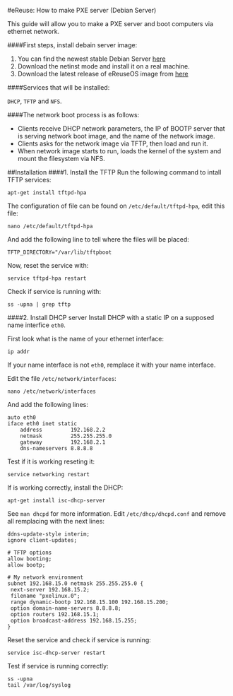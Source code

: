 #eReuse: How to make PXE server (Debian Server)

This guide will allow you to make a PXE server and boot computers via ethernet network.

####First steps, install debain server image:
1. You can find the newest stable Debian Server [here](http://debian.xfree.com.ar/debian-cd/current/amd64/iso-cd/)
2. Download the netinst mode and install it on a real machine.
3. Download the latest release of eReuseOS image from [here](https://github.com/eReuse/device-inventory/releases/latest)

####Services that will be installed:

`DHCP`, `TFTP` and `NFS`.

####The network boot process is as follows:

- Clients receive DHCP network parameters, the IP of BOOTP server that is serving network boot image, and the name of the network image.
- Clients asks for the network image via TFTP, then load and run it.
- When network image starts to run, loads the kernel of the system and mount the filesystem via NFS.

##Installation
####1. Install the TFTP
Run the following command to intall TFTP services:
```
apt-get install tftpd-hpa
```

The configuration of file can be found on `/etc/default/tftpd-hpa`, edit this file:
```
nano /etc/default/tftpd-hpa
```

And add the following line to tell where the files will be placed:
```
TFTP_DIRECTORY="/var/lib/tftpboot
```

Now, reset the service with:
```
service tftpd-hpa restart
```

Check if service is running with:
```
ss -upna | grep tftp
```

####2. Install DHCP server
Install DHCP with a static IP on a supposed name interfice `eth0`.

First look what is the name of your ethernet interface:
```
ip addr
```
If your name interface is not `eth0`, remplace it with your name interface.

Edit the file `/etc/network/interfaces`:
```
nano /etc/network/interfaces
```
And add the following lines:
```
auto eth0
iface eth0 inet static
    address         192.168.2.2
    netmask         255.255.255.0
    gateway         192.168.2.1
    dns-nameservers 8.8.8.8
```
Test if it is working reseting it:
```
service networking restart
```

If is working correctly, install the DHCP:
```
apt-get install isc-dhcp-server
```
See `man dhcpd` for more information. 
Edit `/etc/dhcp/dhcpd.conf` and remove all remplacing with the next lines:
```
ddns-update-style interim;
ignore client-updates;

# TFTP options
allow booting;
allow bootp;

# My network environment
subnet 192.168.15.0 netmask 255.255.255.0 {
 next-server 192.168.15.2;
 filename "pxelinux.0";
 range dynamic-bootp 192.168.15.100 192.168.15.200;
 option domain-name-servers 8.8.8.8;
 option routers 192.168.15.1;
 option broadcast-address 192.168.15.255;
}
```
Reset the service and check if service is running:
```
service isc-dhcp-server restart
```
Test if service is running correctly:
```
ss -upna
tail /var/log/syslog
```
